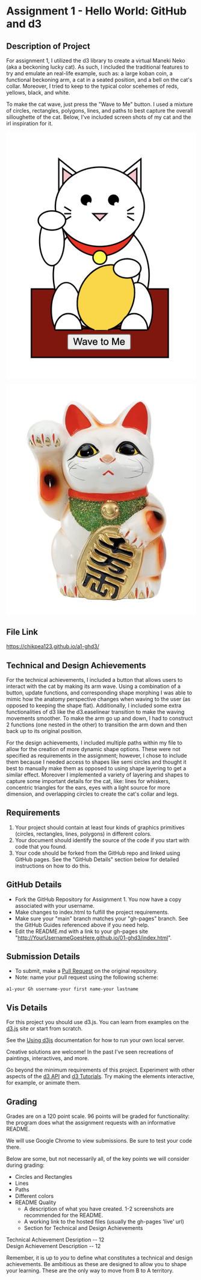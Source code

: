 Assignment 1 - Hello World: GitHub and d3  
===
Description of Project
---
For assignment 1, I utilized the d3 library to create a virtual Maneki Neko (aka a beckoning lucky cat). As such, I included the traditional features to try and emulate an real-life example, such as: a large koban coin, a functional beckoning arm, a cat in a seated position, and a bell on the cat's collar. Moreover, I tried to keep to the typical color scehemes of reds, yellows, black, and white. 

To make the cat wave, just press the "Wave to Me" button. I used a mixture of circles, rectangles, polygons, lines, and paths to best capture the overall silloughette of the cat. Below, I've included screen shots of my cat and the irl inspiration for it. 

![Alt text](https://github.com/chikpea123/a1-ghd3/blob/main/d3_cat.png)

![Alt text](https://github.com/chikpea123/a1-ghd3/blob/main/irl_cat.png)


File Link
---
https://chikpea123.github.io/a1-ghd3/

Technical and Design Achievements
---
For the technical achievements, I included a button that allows users to interact with the cat by making its arm wave. Using a combination of a button, update functions, and corresponding shape morphing I was able to mimic how the anatomy perspective changes when waving to the user (as opposed to keeping the shape flat). Additionally, I included some extra functionalities of d3 like the d3.easelinear transition to make the waving movements smoother. To make the arm go up and down, I had to construct 2 functions (one nested in the other) to transition the arm down and then back up to its original position.

For the design achievements, I included multiple paths within my file to allow for the creation of more dynamic shape options. These were not specified as requirements in the assignment; however, I chose to include them because I needed access to shapes like semi circles and thought it best to manually make them as opposed to using shape layering to get a similar effect. Moreover I implemented a variety of layering and shapes to capture some important details for the cat, like: lines for whiskers, concentric triangles for the ears, eyes with a light source for more dimension, and overlapping circles to create the cat's collar and legs. 



Requirements
---

1. Your project should contain at least four kinds of graphics primitives (circles, rectangles, lines, polygons) in different colors. 
2. Your document should identify the source of the code if you start with code that you found. 
3. Your code should be forked from the GitHub repo and linked using GitHub pages. See the "GitHub Details" section below for detailed instructions on how to do this.

GitHub Details
---

- Fork the GitHub Repository for Assignment 1. You now have a copy associated with your username.
- Make changes to index.html to fulfill the project requirements. 
- Make sure your "main" branch matches your "gh-pages" branch. See the GitHub Guides referenced above if you need help.
- Edit the README.md with a link to your gh-pages site "http://YourUsernameGoesHere.github.io/01-ghd3/index.html".

Submission Details
---
- To submit, make a [Pull Request](https://help.github.com/articles/using-pull-requests/) on the original repository.
- Note: name your pull request using the following scheme: 
```
a1-your Gh username-your first name-your lastname

```

Vis Details
---

For this project you should use d3.js. 
You can learn from examples on the [d3.js](http://d3js.org) site or start from scratch.

See the [Using d3js](https://github.com/mbostock/d3/wiki#using) documentation for how to run your own local server.

Creative solutions are welcome! In the past I've seen recreations of paintings, interactives, and more.

Go beyond the minimum requirements of this project.
Experiment with other aspects of the [d3 API](https://github.com/mbostock/d3/wiki/API-Reference) and [d3 Tutorials](https://github.com/mbostock/d3/wiki/Tutorials). 
Try making the elements interactive, for example, or animate them.

Grading
---

Grades are on a 120 point scale. 
96 points will be graded for functionality: the program does what the assignment requests with an informative README. 

We will use Google Chrome to view submissions. 
Be sure to test your code there.

Below are some, but not necessarily all, of the key points we will consider during grading:

- Circles and Rectangles  
- Lines  
- Paths  
- Different colors  
- README Quality
    - A description of what you have created. 1-2 screenshots are recommended for the README.  
    - A working link to the hosted files (usually the gh-pages 'live' url)  
    - Section for Technical and Design Achievements

Technical Achievement Desription -- 12  
Design Achievement Description -- 12

Remember, it is up to *you* to define what constitutes a technical and design achievements.
Be ambitious as these are designed to allow you to shape your learning.
These are the only way to move from B to A territory.

